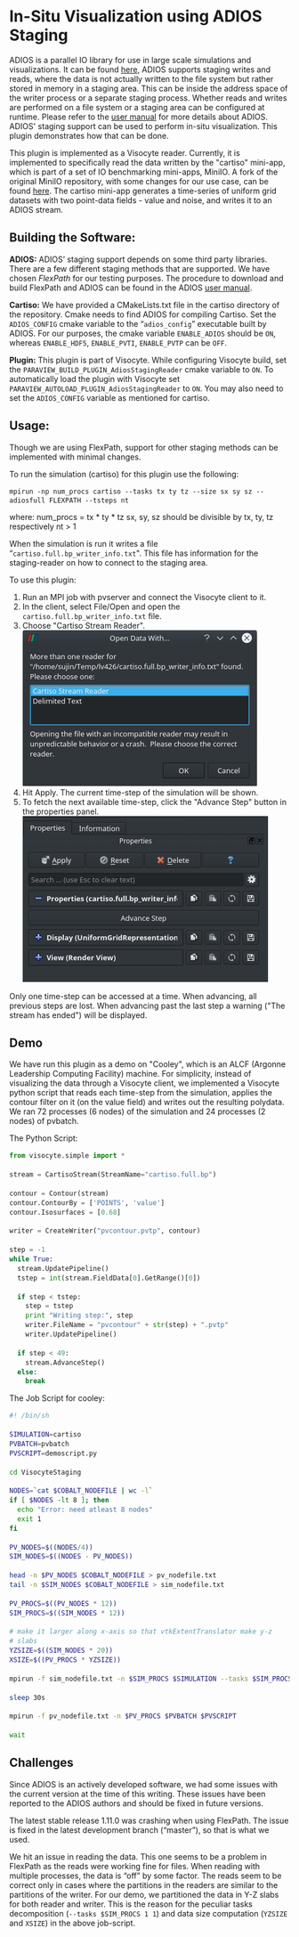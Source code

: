 # In-Situ Visualization using ADIOS Staging

ADIOS is a parallel IO library for use in large scale simulations and
visualizations. It can be found [here](https://github.com/ornladios/ADIOS),
ADIOS supports staging writes and reads, where the data is not actually
written to the file system but rather stored in memory in a staging area.
This can be inside the address space of the writer process or a separate
staging process. Whether reads and writes are performed on a file system or
a staging area can be configured at runtime. Please refer to the
[user manual](https://www.olcf.ornl.gov/center-projects/adios/) for more
details about ADIOS. ADIOS' staging support can be used to perform in-situ
visualization. This plugin demonstrates how that can be done.


This plugin is implemented as a Visocyte reader. Currently, it is implemented
to specifically read the data written by the "cartiso" mini-app, which is part
of a set of IO benchmarking mini-apps, MiniIO. A fork of the original
MiniIO repository, with some changes for our use case, can be found
[here](https://github.com/sujin-philip/miniIO). The cartiso mini-app generates
a time-series of uniform grid datasets with two point-data fields - value and
noise, and writes it to an ADIOS stream.


## Building the Software:

**ADIOS:** ADIOS’ staging support depends on some third party libraries.
There are a few different staging methods that are supported. We have chosen
*FlexPath* for our testing purposes. The procedure to download and build
FlexPath and ADIOS can be found in the ADIOS
[user manual](https://www.olcf.ornl.gov/center-projects/adios/).

**Cartiso:** We have provided a CMakeLists.txt file in the cartiso directory
of the repository. Cmake needs to find ADIOS for compiling Cartiso.
Set the `ADIOS_CONFIG` cmake variable to the “`adios_config`” executable built
by ADIOS. For our purposes, the cmake variable `ENABLE_ADIOS` should be `ON`,
whereas `ENABLE_HDF5`, `ENABLE_PVTI`, `ENABLE_PVTP` can be `OFF`.

**Plugin:** This plugin is part of Visocyte. While configuring Visocyte
build, set the `PARAVIEW_BUILD_PLUGIN_AdiosStagingReader` cmake variable
to `ON`. To automatically load the plugin with Visocyte set
`PARAVIEW_AUTOLOAD_PLUGIN_AdiosStagingReader` to `ON`. You may also need
to set the `ADIOS_CONFIG` variable as mentioned for cartiso.


## Usage:

Though we are using FlexPath, support for other staging methods can be
implemented with minimal changes.

To run the simulation (cartiso) for this plugin use the following:
```
mpirun -np num_procs cartiso --tasks tx ty tz --size sx sy sz --adiosfull FLEXPATH --tsteps nt
```
where:
  num_procs = tx * ty * tz
  sx, sy, sz should be divisible by tx, ty, tz respectively
  nt > 1

When the simulation is run it writes a file
“`cartiso.full.bp_writer_info.txt`". This file has information for the
staging-reader on how to connect to the staging area.

To use this plugin:
1. Run an MPI job with pvserver and connect the Visocyte client to it.
2. In the client, select File/Open and open the
`cartiso.full.bp_writer_info.txt` file.
3. Choose "Cartiso Stream Reader".
![choose reader dialog](imgs/ChooseReader.png)
4. Hit Apply. The current time-step of the simulation will be shown.
5. To fetch the next available time-step, click the "Advance Step" button
in the properties panel.
![properties panel](imgs/PropertiesPanel.png)

Only one time-step can be accessed at a time. When advancing, all previous
steps are lost. When advancing past the last step a warning
("The stream has ended") will be displayed.


## Demo

We have run this plugin as a demo on "Cooley", which is an ALCF
(Argonne Leadership Computing Facility) machine. For simplicity, instead
of visualizing the data through a Visocyte client, we implemented a
Visocyte python script that reads each time-step from the simulation,
applies the contour filter on it (on the value field) and writes out the
resulting polydata. We ran 72 processes (6 nodes) of the simulation and 24
processes (2 nodes) of pvbatch.

The Python Script:
```python
from visocyte.simple import *

stream = CartisoStream(StreamName="cartiso.full.bp")

contour = Contour(stream)
contour.ContourBy = ['POINTS', 'value']
contour.Isosurfaces = [0.68]

writer = CreateWriter("pvcontour.pvtp", contour)

step = -1
while True:
  stream.UpdatePipeline()
  tstep = int(stream.FieldData[0].GetRange()[0])

  if step < tstep:
    step = tstep
    print "Writing step:", step
    writer.FileName = "pvcontour" + str(step) + ".pvtp"
    writer.UpdatePipeline()

  if step < 49:
    stream.AdvanceStep()
  else:
    break
```

The Job Script for cooley:
```bash
#! /bin/sh

SIMULATION=cartiso
PVBATCH=pvbatch
PVSCRIPT=demoscript.py

cd VisocyteStaging

NODES=`cat $COBALT_NODEFILE | wc -l`
if [ $NODES -lt 8 ]; then
  echo "Error: need atleast 8 nodes"
  exit 1
fi

PV_NODES=$((NODES/4))
SIM_NODES=$((NODES - PV_NODES))

head -n $PV_NODES $COBALT_NODEFILE > pv_nodefile.txt
tail -n $SIM_NODES $COBALT_NODEFILE > sim_nodefile.txt

PV_PROCS=$((PV_NODES * 12))
SIM_PROCS=$((SIM_NODES * 12))

# make it larger along x-axis so that vtkExtentTranslator make y-z
# slabs
YZSIZE=$((SIM_NODES * 20))
XSIZE=$((PV_PROCS * YZSIZE))

mpirun -f sim_nodefile.txt -n $SIM_PROCS $SIMULATION --tasks $SIM_PROCS 1 1 --size $XSIZE $YZSIZE $YZSIZE --adiosfull FLEXPATH --tsteps 50 &

sleep 30s

mpirun -f pv_nodefile.txt -n $PV_PROCS $PVBATCH $PVSCRIPT

wait
```


## Challenges

Since ADIOS is an actively developed software, we had some issues with the
current version at the time of this writing. These issues have been reported
to the ADIOS authors and should be fixed in future versions.

The latest stable release 1.11.0 was crashing when using FlexPath.
The issue is fixed in the latest development branch (“master”), so that is
what we used.

We hit an issue in reading the data. This one seems to be a problem in
FlexPath as the reads were working fine for files. When reading with multiple
processes, the data is “off” by some factor. The reads seem to be correct only
in cases where the partitions in the readers are similar to the partitions of
the writer. For our demo, we partitioned the data in Y-Z slabs for both reader
and writer. This is the reason for the peculiar tasks decomposition
(`--tasks $SIM_PROCS 1 1`) and data size computation (`YZSIZE` and `XSIZE`)
in the above job-script.
